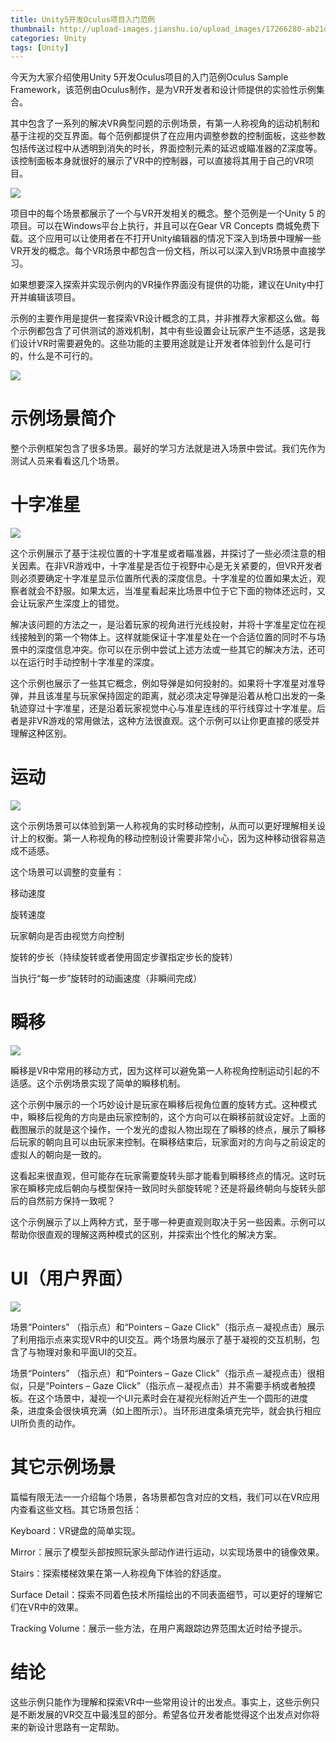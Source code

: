 ```yaml
---
title: Unity5开发Oculus项目入门范例
thumbnail: http://upload-images.jianshu.io/upload_images/17266280-ab21d3ed18677a79.png?imageMogr2/auto-orient/strip%7CimageView2/2/w/1240
categories: Unity
tags: [Unity]
---
```


今天为大家介绍使用Unity 5开发Oculus项目的入门范例Oculus Sample
Framework，该范例由Oculus制作，是为VR开发者和设计师提供的实验性示例集合。

其中包含了一系列的解决VR典型问题的示例场景，有第一人称视角的运动机制和基于注视的交互界面。每个范例都提供了在应用内调整参数的控制面板，这些参数包括传送过程中从透明到消失的时长，界面控制元素的延迟或瞄准器的Z深度等。该控制面板本身就很好的展示了VR中的控制器，可以直接将其用于自己的VR项目。

  

![](http://upload-images.jianshu.io/upload_images/17266280-ab21d3ed18677a79.png?imageMogr2/auto-orient/strip%7CimageView2/2/w/1240)  

项目中的每个场景都展示了一个与VR开发相关的概念。整个范例是一个Unity 5 的项目。可以在Windows平台上执行，并且可以在Gear VR
Concepts
商城免费下载。这个应用可以让使用者在不打开Unity编辑器的情况下深入到场景中理解一些VR开发的概念。每个VR场景中都包含一份文档，所以可以深入到VR场景中直接学习。

  

如果想要深入探索并实现示例内的VR操作界面没有提供的功能，建议在Unity中打开并编辑该项目。

示例的主要作用是提供一套探索VR设计概念的工具，并非推荐大家都这么做。每个示例都包含了可供测试的游戏机制，其中有些设置会让玩家产生不适感，这是我们设计VR时需要避免的。这些功能的主要用途就是让开发者体验到什么是可行的，什么是不可行的。

  

![](http://upload-images.jianshu.io/upload_images/17266280-50469c218910664f.png?imageMogr2/auto-orient/strip%7CimageView2/2/w/1240)  

# 示例场景简介

整个示例框架包含了很多场景。最好的学习方法就是进入场景中尝试。我们先作为测试人员来看看这几个场景。

# 十字准星

  

![](http://upload-images.jianshu.io/upload_images/17266280-0c4279c604bca8bc.png?imageMogr2/auto-orient/strip%7CimageView2/2/w/1240)  

这个示例展示了基于注视位置的十字准星或者瞄准器，并探讨了一些必须注意的相关因素。在非VR游戏中，十字准星是否位于视野中心是无关紧要的，但VR开发者则必须要确定十字准星显示位置所代表的深度信息。十字准星的位置如果太近，观察者就会不舒服。如果太远，当准星看起来比场景中位于它下面的物体还远时，又会让玩家产生深度上的错觉。

解决该问题的方法之一，是沿着玩家的视角进行光线投射，并将十字准星定位在视线接触到的第一个物体上。这样就能保证十字准星处在一个合适位置的同时不与场景中的深度信息冲突。你可以在示例中尝试上述方法或一些其它的解决方法，还可以在运行时手动控制十字准星的深度。

这个示例也展示了一些其它概念，例如导弹是如何投射的。如果将十字准星对准导弹，并且该准星与玩家保持固定的距离，就必须决定导弹是沿着从枪口出发的一条轨迹穿过十字准星，还是沿着玩家视觉中心与准星连线的平行线穿过十字准星。后者是非VR游戏的常用做法，这种方法很直观。这个示例可以让你更直接的感受并理解这种区别。

# 运动

  

![](http://upload-images.jianshu.io/upload_images/17266280-cbc09df04f835f1f.png?imageMogr2/auto-orient/strip%7CimageView2/2/w/1240)  

这个示例场景可以体验到第一人称视角的实时移动控制，从而可以更好理解相关设计上的权衡。第一人称视角的移动控制设计需要非常小心，因为这种移动很容易造成不适感。

这个场景可以调整的变量有：

移动速度

旋转速度

玩家朝向是否由视觉方向控制

旋转的步长（持续旋转或者使用固定步骤指定步长的旋转）

当执行“每一步”旋转时的动画速度（非瞬间完成）

# 瞬移

  

![](http://upload-images.jianshu.io/upload_images/17266280-75f1cac042207412.png?imageMogr2/auto-orient/strip%7CimageView2/2/w/1240)  

瞬移是VR中常用的移动方式，因为这样可以避免第一人称视角控制运动引起的不适感。这个示例场景实现了简单的瞬移机制。

这个示例中展示的一个巧妙设计是玩家在瞬移后视角位置的旋转方式。这种模式中，瞬移后视角的方向是由玩家控制的，这个方向可以在瞬移前就设定好。上面的截图展示的就是这个操作，一个发光的虚拟人物出现在了瞬移的终点，展示了瞬移后玩家的朝向且可以由玩家来控制。在瞬移结束后，玩家面对的方向与之前设定的虚拟人的朝向是一致的。

这看起来很直观，但可能存在玩家需要旋转头部才能看到瞬移终点的情况。这时玩家在瞬移完成后朝向与模型保持一致同时头部旋转呢？还是将最终朝向与旋转头部后的自然前方保持一致呢？

这个示例展示了以上两种方式，至于哪一种更直观则取决于另一些因素。示例可以帮助你很直观的理解这两种模式的区别，并探索出个性化的解决方案。

# UI（用户界面）

  

![](http://upload-images.jianshu.io/upload_images/17266280-6a0512c37f502704.png?imageMogr2/auto-orient/strip%7CimageView2/2/w/1240)  

场景“Pointers” （指示点）和“Pointers – Gaze
Click”（指示点－凝视点击）展示了利用指示点来实现VR中的UI交互。两个场景均展示了基于凝视的交互机制，包含了与物理对象和平面UI的交互。

场景“Pointers” （指示点）和“Pointers – Gaze Click”（指示点－凝视点击）很相似，只是“Pointers – Gaze
Click”（指示点－凝视点击）并不需要手柄或者触摸板。在这个场景中，凝视一个UI元素时会在凝视光标附近产生一个圆形的进度条，进度条会很快填充满（如上图所示）。当环形进度条填充完毕，就会执行相应UI所负责的动作。

# 其它示例场景

篇幅有限无法一一介绍每个场景，各场景都包含对应的文档，我们可以在VR应用内查看这些文档。其它场景包括：

Keyboard：VR键盘的简单实现。

Mirror：展示了模型头部按照玩家头部动作进行运动，以实现场景中的镜像效果。

Stairs：探索楼梯效果在第一人称视角下体验的舒适度。

Surface Detail：探索不同着色技术所描绘出的不同表面细节，可以更好的理解它们在VR中的效果。

Tracking Volume：展示一些方法，在用户离跟踪边界范围太近时给予提示。

# 结论

这些示例只能作为理解和探索VR中一些常用设计的出发点。事实上，这些示例只是不断发展的VR交互中最浅显的部分。希望各位开发者能觉得这个出发点对你将来的新设计思路有一定帮助。

